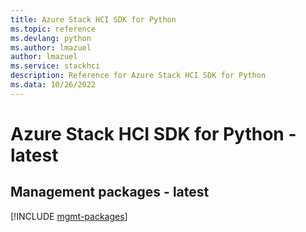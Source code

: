 ```yaml
---
title: Azure Stack HCI SDK for Python
ms.topic: reference
ms.devlang: python
ms.author: lmazuel
author: lmazuel
ms.service: stackhci
description: Reference for Azure Stack HCI SDK for Python
ms.data: 10/26/2022
---
```

# Azure Stack HCI SDK for Python - latest

## Management packages - latest
[!INCLUDE [mgmt-packages](stack-hci-mgmt-index.md)]